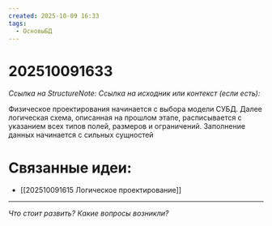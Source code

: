 ```yaml
---
created: 2025-10-09 16:33
tags:
  - ОсновыБД
---
```

# 202510091633
*Ссылка на StructureNote:*
*Ссылка на исходник или контекст (если есть):* 

Физическое проектирования начинается с выбора модели СУБД. Далее логическая схема, описанная на прошлом этапе, расписывается с указанием всех типов полей, размеров и ограничений. Заполнение данных начинается с сильных сущностей
# Связанные идеи:
* [[202510091615 Логическое проектирование]]
---

*Что стоит развить? Какие вопросы возникли?*